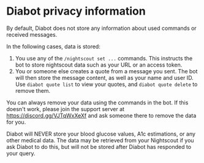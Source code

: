 # Diabot privacy information

By default, Diabot does not store any information about used commands or received messages.

In the following cases, data is stored:

1. You use any of the `/nightscout set ...` commands. This instructs the bot to store nightscout data such as your URL or an access token.
2. You or someone else creates a quote from a message you sent. The bot will then store the message content, as well as your name and user ID. Use `diabot quote list` to view your quotes, and `diabot quote delete` to remove them.

You can always remove your data using the commands in the bot. If this doesn't work, please join the support server at https://discord.gg/VJTqWxXeXf and ask someone there to remove the data for you.

Diabot will NEVER store your blood glucose values, A1c estimations, or any other medical data. The data may be retrieved from your Nightscout if you ask Diabot to do this, but will not be stored after Diabot has responded to your query.
